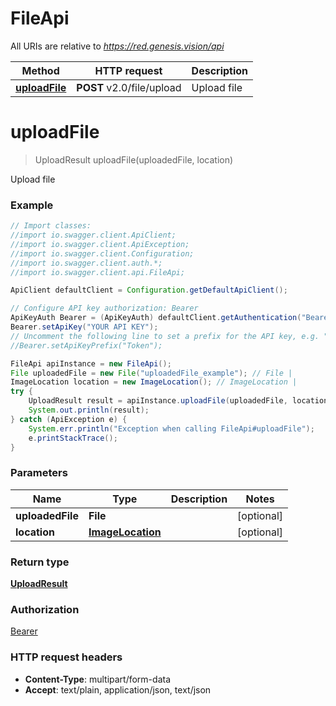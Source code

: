 # FileApi

All URIs are relative to *https://red.genesis.vision/api*

Method | HTTP request | Description
------------- | ------------- | -------------
[**uploadFile**](FileApi.md#uploadFile) | **POST** v2.0/file/upload | Upload file

<a name="uploadFile"></a>
# **uploadFile**
> UploadResult uploadFile(uploadedFile, location)

Upload file

### Example
```java
// Import classes:
//import io.swagger.client.ApiClient;
//import io.swagger.client.ApiException;
//import io.swagger.client.Configuration;
//import io.swagger.client.auth.*;
//import io.swagger.client.api.FileApi;

ApiClient defaultClient = Configuration.getDefaultApiClient();

// Configure API key authorization: Bearer
ApiKeyAuth Bearer = (ApiKeyAuth) defaultClient.getAuthentication("Bearer");
Bearer.setApiKey("YOUR API KEY");
// Uncomment the following line to set a prefix for the API key, e.g. "Token" (defaults to null)
//Bearer.setApiKeyPrefix("Token");

FileApi apiInstance = new FileApi();
File uploadedFile = new File("uploadedFile_example"); // File | 
ImageLocation location = new ImageLocation(); // ImageLocation | 
try {
    UploadResult result = apiInstance.uploadFile(uploadedFile, location);
    System.out.println(result);
} catch (ApiException e) {
    System.err.println("Exception when calling FileApi#uploadFile");
    e.printStackTrace();
}
```

### Parameters

Name | Type | Description  | Notes
------------- | ------------- | ------------- | -------------
 **uploadedFile** | **File**|  | [optional]
 **location** | [**ImageLocation**](.md)|  | [optional]

### Return type

[**UploadResult**](UploadResult.md)

### Authorization

[Bearer](../README.md#Bearer)

### HTTP request headers

 - **Content-Type**: multipart/form-data
 - **Accept**: text/plain, application/json, text/json

